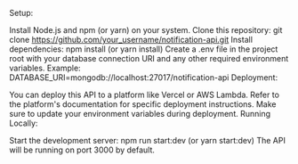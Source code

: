 Setup:

Install Node.js and npm (or yarn) on your system.
Clone this repository: git clone https://github.com/your_username/notification-api.git
Install dependencies: npm install (or yarn install)
Create a .env file in the project root with your database connection URI and any other required environment variables.
Example: DATABASE_URI=mongodb://localhost:27017/notification-api
Deployment:

You can deploy this API to a platform like Vercel or AWS Lambda.
Refer to the platform's documentation for specific deployment instructions.
Make sure to update your environment variables during deployment.
Running Locally:

Start the development server: npm run start:dev (or yarn start:dev)
The API will be running on port 3000 by default.